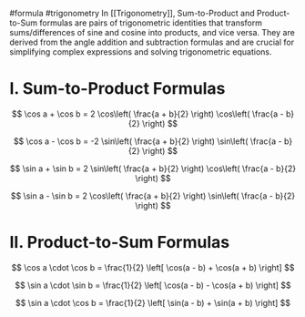 #formula #trigonometry
In [[Trigonometry]], Sum-to-Product and Product-to-Sum formulas are pairs of trigonometric identities that transform sums/differences of sine and cosine into products, and vice versa. They are derived from the angle addition and subtraction formulas and are crucial for simplifying complex expressions and solving trigonometric equations.
# I. Sum-to-Product Formulas

$$
\cos a + \cos b = 2 \cos\left( \frac{a + b}{2} \right) \cos\left( \frac{a - b}{2} \right)
$$

$$
\cos a - \cos b = -2 \sin\left( \frac{a + b}{2} \right) \sin\left( \frac{a - b}{2} \right)
$$

$$
\sin a + \sin b = 2 \sin\left( \frac{a + b}{2} \right) \cos\left( \frac{a - b}{2} \right)
$$

$$
\sin a - \sin b = 2 \cos\left( \frac{a + b}{2} \right) \sin\left( \frac{a - b}{2} \right)
$$

# II. Product-to-Sum Formulas

$$
\cos a \cdot \cos b = \frac{1}{2} \left[ \cos(a - b) + \cos(a + b) \right]
$$

$$
\sin a \cdot \sin b = \frac{1}{2} \left[ \cos(a - b) - \cos(a + b) \right]
$$

$$
\sin a \cdot \cos b = \frac{1}{2} \left[ \sin(a - b) + \sin(a + b) \right]
$$
